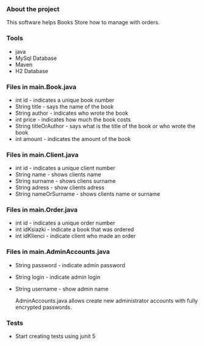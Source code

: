 ### About the project

This software helps Books Store how to manage with orders.

### Tools

- java
- MySql Database
- Maven
- H2 Database


### Files in main.Book.java 

- int id - indicates a unique book number
- String title - says the name of the book
- String author - indicates who wrote the book
- int price - indicates how much the book costs
- String titleOrAuthor - says what is the title of the book or who wrote the book
- int amount - indicates the amount of the book


### Files in main.Client.java 

- int id - indicates a unique client number 
- String name - shows clients name 
- String surname - shows cliens surname 
- String adress - show clients adress 
- String nameOrSurname - shows clients name or surname 

### Files in main.Order.java

- int id - indicates a unique order number
- int idKsiazki - indicate a book that was ordered
- int idKlienci - indicate client who made an order


### Files in main.AdminAccounts.java

- String password - indicate admin password 
- String login - indicate admin login 
- String username - show admin name 

    AdminAccounts.java allows create new administrator accounts with
    fully encrypted passwords.


### Tests 

- Start creating tests using junit 5



